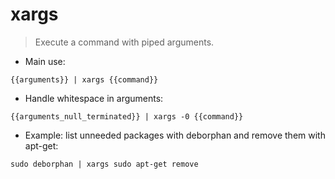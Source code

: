 # xargs

> Execute a command with piped arguments.

- Main use:

`{{arguments}} | xargs {{command}}`

- Handle whitespace in arguments:

`{{arguments_null_terminated}} | xargs -0 {{command}}`

- Example: list unneeded packages with deborphan and remove them with apt-get:

`sudo deborphan | xargs sudo apt-get remove`
